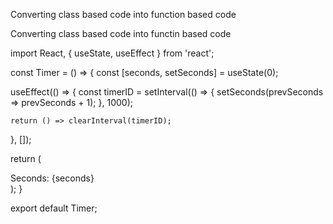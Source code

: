 Converting class based code into function based code

Converting class based code into functin based code

import React, { useState, useEffect } from 'react';

const Timer = () => {
  const [seconds, setSeconds] = useState(0);

  useEffect(() => {
    const timerID = setInterval(() => {
      setSeconds(prevSeconds => prevSeconds + 1);
    }, 1000);

    return () => clearInterval(timerID);
  }, []);

  return (
    <div>
      Seconds: {seconds}
    </div>
  );
}

export default Timer;
